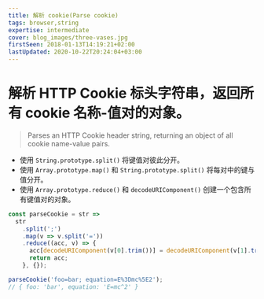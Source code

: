 ```yaml
---
title: 解析 cookie(Parse cookie)
tags: browser,string
expertise: intermediate
cover: blog_images/three-vases.jpg
firstSeen: 2018-01-13T14:19:21+02:00
lastUpdated: 2020-10-22T20:24:04+03:00
---
```


# 解析 HTTP Cookie 标头字符串，返回所有 cookie 名称-值对的对象。
> Parses an HTTP Cookie header string, returning an object of all cookie name-value pairs.

- 使用 `String.prototype.split()` 将键值对彼此分开。
- 使用 `Array.prototype.map()` 和 `String.prototype.split()` 将每对中的键与值分开。
- 使用 `Array.prototype.reduce()` 和 `decodeURIComponent()` 创建一个包含所有键值对的对象。

```js
const parseCookie = str =>
  str
    .split(';')
    .map(v => v.split('='))
    .reduce((acc, v) => {
      acc[decodeURIComponent(v[0].trim())] = decodeURIComponent(v[1].trim());
      return acc;
    }, {});
```

```js
parseCookie('foo=bar; equation=E%3Dmc%5E2');
// { foo: 'bar', equation: 'E=mc^2' }
```
